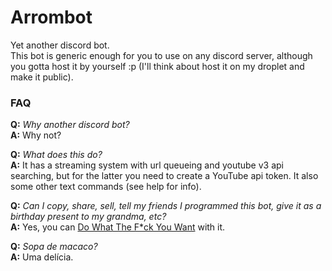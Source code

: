 # Arrombot

Yet another discord bot.  
This bot is generic enough for you to use on any discord server, although you gotta host it by yourself :p (I'll think about host it on my droplet and make it public).

### FAQ

**Q:** _Why another discord bot?_  
**A:** Why not?

**Q:** _What does this do?_  
**A:** It has a streaming system with url queueing and youtube v3 api searching, but for the latter you need to create a YouTube api token. It also some other text commands (see help for info).

**Q:** _Can I copy, share, sell, tell my friends I programmed this bot, give it as a birthday present to my grandma, etc?_  
**A:** Yes, you can [Do What The F*ck You Want](LICENSE) with it.

**Q:** _Sopa de macaco?_  
**A:** Uma delícia.
